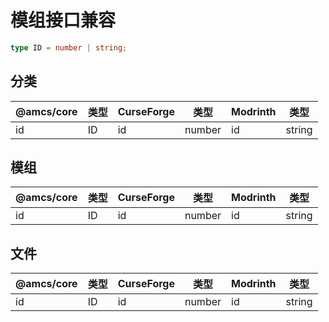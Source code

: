 # 模组接口兼容

```typescript
type ID = number | string;
```

## 分类

| @amcs/core | 类型 | CurseForge | 类型 | Modrinth | 类型 |
| --- | --- | --- | --- | --- | --- |
| id | ID | id | number | id | string |

## 模组

| @amcs/core | 类型 | CurseForge | 类型 | Modrinth | 类型 |
| --- | --- | --- | --- | --- | --- |
| id | ID | id | number | id | string |

## 文件

| @amcs/core | 类型 | CurseForge | 类型 | Modrinth | 类型 |
| --- | --- | --- | --- | --- | --- |
| id | ID | id | number | id | string |
